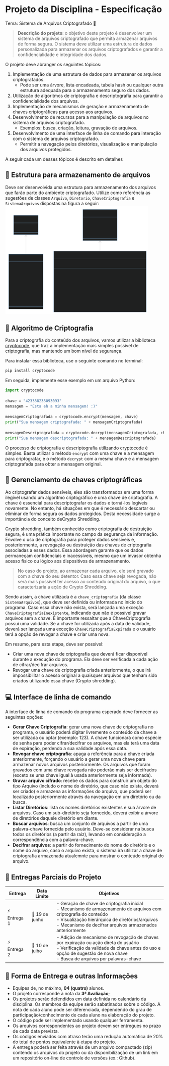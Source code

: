 # Projeto da Disciplina - Especificação

Tema: Sistema de Arquivos Criptografado 🥷

> **Descrição do projeto**: o objetivo deste projeto é desenvolver um sistema de arquivos criptografado que permita armazenar arquivos de forma segura. O sistema deve utilizar uma estrutura de dados personalizada para armazenar os arquivos criptografados e garantir a confidencialidade e integridade dos dados.

O projeto deve abranger os seguintes tópicos:
1. Implementação de uma estrutura de dados para armazenar os arquivos criptografados. 
    * Pode ser uma árvore, lista encadeada, tabela hash ou qualquer outra estrutura adequada para o armazenamento seguro dos dados.
2. Utilização de algoritmos de criptografia e descriptografia para garantir a confidencialidade dos arquivos. 
3. Implementação de mecanismos de geração e armazenamento de chaves criptográficas para acesso aos arquivos.
4. Desenvolvimento de recursos para a manipulação de arquivos no sistema de arquivos criptografado.
    * Exemplos: busca, criação, leitura, gravação de arquivos.
5. Desenvolvimento de uma interface de linha de comando para interação com o sistema de arquivos criptografado.
    * Permitir a navegação pelos diretórios, visualização e manipulação dos arquivos protegidos.

A seguir cada um desses tópicos é descrito em detalhes

## 🏢 Estrutura para armazenamento de arquivos
Deve ser desenvolvida uma estrutura para armazenamento dos arquivos que farão parte do ambiente criptografado. Utilize como referência as sugestões de classes `Arquivo`, `Diretorio`, `ChaveCriptografia` e `SistemaArquivos` dispostas na figura a seguir:
<img src="diagrama_classes.svg" width="90%" />

## 🕋 Algoritmo de Criptografia
Para a criptografia do conteúdo dos arquivos, vamos utilizar a biblioteca [cryptocode](https://pypi.org/project/cryptocode/), que traz a implementação mais simples possível de criptografia, mas mantendo um bom nível de segurança.

Para instalar essa biblioteca, use o seguinte comando no terminal:
```bash
pip install cryptocode 
```

Em seguida, implemente esse exemplo em um arquivo Python:
```python
import cryptocode

chave = "423338233093093"
mensagem = "Esta eh a minha mensagem! :)"

mensagemCriptografada = cryptocode.encrypt(mensagem, chave)
print("Sua mensagem criptografada: " + mensagemCriptografada)

mensagemDescriptografada = cryptocode.decrypt(mensagemCriptografada, chave)
print("Sua mensagem descriptografada: " + mensagemDescriptografada)
```

O processo de criptografia e descriptografia utilizando cryptocode é simples. Basta utilizar o método `encrypt` com uma chave e a mensagem para criptografar, e o método `decrypt` com a mesma chave e a mensagem criptografada para obter a mensagem original.

## 🔑 Gerenciamento de chaves criptográficas
Ao criptografar dados sensíveis, eles são transformados em uma forma ilegível usando um algoritmo criptográfico e uma chave de criptografia. A chave é essencial para descriptografar os dados e torná-los legíveis novamente. No entanto, há situações em que é necessário descartar ou eliminar de forma segura os dados protegidos. Desta necessidade surge a importância do conceito deCrypto Shredding.

Crypto shredding, também conhecido como criptografia de destruição segura, é uma prática importante no campo da segurança da informação. Envolve o uso de criptografia para proteger dados sensíveis e, posteriormente, a revogação ou destruição das chaves de criptografia associadas a esses dados. Essa abordagem garante que os dados permaneçam confidenciais e inacessíveis, mesmo que um invasor obtenha acesso físico ou lógico aos dispositivos de armazenamento.

> No caso do projeto, ao armazenar cada arquivo, ele será gravado com a chave do seu detentor. Caso essa chave seja revogada, não será mais possível ter acesso ao conteúdo original do arquivo, o que caracterizaria a ação de Crypto Shredding.

Sendo assim, a chave utilizada é a `chave_criptografia` (da classe `SistemaArquivos`), que deve ser definida ou informada no início do programa. Caso essa chave não exista, será lançada uma exceção `ChaveCriptografiaInexistente`, indicando que não é possível gravar arquivos sem a chave. É importante ressaltar que a ChaveCriptografia possui uma validade. Se a chave for utilizada após a data de validade, deverá ser lançada uma exceção `ChaveCriptografiaExpirada` e o usuário terá a opção de revogar a chave e criar uma nova.

Em resumo, para esta etapa, deve ser possível: 
* Criar uma nova chave de criptografia que deverá ficar disponível durante a execução do programa. Ela deve ser verificada a cada ação de cifrar/decifrar arquivos.
* Revogar uma chave de criptografia criada anteriormente, o que irá impossibilitar o acesso original a quaisquer arquivos que tenham sido criados utilizando essa chave (Crypto shredding).

## 💻 Interface de linha de comando
A interface de linha de comando do programa esperado deve fornecer as seguintes opções:
* **Gerar Chave Criptografia**: gerar uma nova chave de criptografia no programa, o usuário poderá digitar livremente o conteúdo da chave a ser utilizada ou optar (exemplo: 123). A chave funcionará como espécie de senha para poder cifrar/decifrar os arquivos, mas ela terá uma data de expiração, perdendo a sua validade após essa data. 
* **Revogar chave criptografia**: apaga a referência para a chave criada anteriormente, forçando o usuário a gerar uma nova chave para armazenar novos arquivos posteriormente. Os arquivos que foram gravados com uma chave revogada não poderão mais ser decifrados (exceto se uma chave igual à usada anteriormente seja informada).
* **Gravar arquivo cifrado**: recebe os dados para construir um objeto do tipo Arquivo (includo o nome do diretório, que caso não exista, deverá ser criado) e armazena as informações do arquivo, que poderá ser localizado posteriormente através da navegação em um diretório ou da busca.
* **Listar Diretórios**: lista os nomes diretórios existentes e sua árvore de arquivos. Caso um sub-diretório seja fornecido, deverá exibir a árvore de diretórios daquele diretório em diante.
* **Buscar arquivos**: busca um conjunto de arquivos a partir de uma palavra-chave fornecida pelo usuário. Deve-se considerar na busca todos os diretórios (a partir da raiz), levando em consideração a correspondência com a palavra-chave.
* **Decifrar arquivos**: a partir do fornecimento do nome do diretório e o nome do arquivo, caso o arquivo exista, o sistema irá utilizar a chave de criptografia armazenada atualemnte para mostrar o conteúdo original do arquivo. 

## 🥡 Entregas Parciais do Projeto


| Entrega      | Data Limite     | Objetivos                                                                                                                                                          |
|--------------|-----------------|-------------------------------------------------------------------------------------------------------------------------------------------------------------------|
| ⚡️ Entrega 1    | 📅 19 de junho     | - Geração de chave de criptografia inicial<br>- Mecanismo de armazenamento de arquivos com criptografia do conteúdo<br>- Visualização hierárquica de diretórios/arquivos<br>- Mecanismo de decifrar arquivos armazenados anteriormente |
| ⚡️ Entrega 2    | 📅 10 de julho     | - Adição de mecanismo de revogação de chaves por expiração ou ação direta do usuário<br>- Verificação da validade da chave antes do uso e opção de sugestão de nova chave<br>- Busca de arquivos por palavras-chave                          |

## 🚀 Forma de Entrega e outras Informações
* Equipes de, no máximo, **04 (quatro)** alunos.
* O projeto corresponde à nota da **3ª Avaliação**;
* Os projetos serão defendidos em data definida no calendário da disciplina. Os membros da equipe serão sabatinados sobre o código. A nota de cada aluno pode ser diferenciada, dependendo do grau de participação/conhecimento de cada aluno na elaboração do projeto.
* O código pode ser implementado usando qualquer ferramenta.
* Os arquivos correspondentes ao projeto devem ser entregues no prazo de cada data prevista.
* Os códigos enviados com atraso terão uma redução automática de 20% do total de pontos equivalente à etapa do projeto.
* A entrega poderá ser feita através de um arquivo compactado (zip) contendo os arquivos do projeto ou da disponibilização de um link em um repositório on-line de controle de versões (ex.: Github).